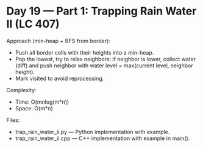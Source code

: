 # Day 19 — Part 1: Trapping Rain Water II (LC 407)

Approach (min-heap + BFS from border):
- Push all border cells with their heights into a min-heap.
- Pop the lowest, try to relax neighbors: if neighbor is lower, collect water (diff) and push neighbor with water level = max(current level, neighbor height).
- Mark visited to avoid reprocessing.

Complexity:
- Time: O(m*n*log(m*n))
- Space: O(m*n)

Files:
- trap_rain_water_ii.py — Python implementation with example.
- trap_rain_water_ii.cpp — C++ implementation with example in main().
